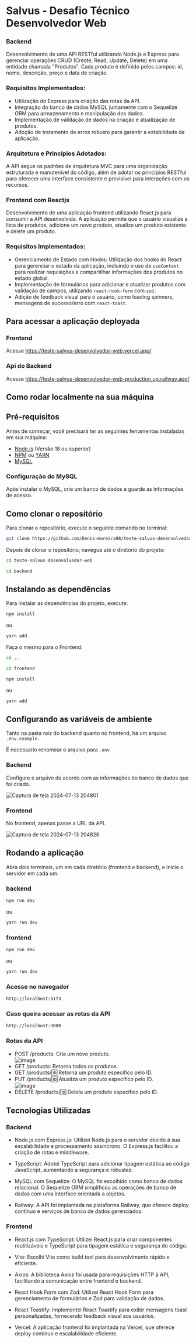 # Salvus - Desafio Técnico Desenvolvedor Web

### Backend

Desenvolvimento de uma API RESTful utilizando Node.js e Express para gerenciar operações CRUD (Create, Read, Update, Delete) em uma entidade chamada "Produtos". Cada produto é definido pelos campos: id, nome, descrição, preço e data de criação.

### Requisitos Implementados:

-  Utilização do Express para criação das rotas da API.
-  Integração do banco de dados MySQL juntamente com o Sequelize ORM para armazenamento e manipulação dos dados.
-  Implementação de validação de dados na criação e atualização de produtos.
-  Adoção de tratamento de erros robusto para garantir a estabilidade da aplicação.

### Arquitetura e Princípios Adotados:

A API segue os padrões de arquitetura MVC para uma organização estruturada e manutenível do código, além de adotar os princípios RESTful para oferecer uma interface consistente e previsível para interações com os recursos.

### Frontend com Reactjs

Desenvolvimento de uma aplicação frontend utilizando React.js para consumir a API desenvolvida. A aplicação permite que o usuário visualize a lista de produtos, adicione um novo produto, atualize um produto existente e delete um produto.

### Requisitos Implementados:

-  Gerenciamento de Estado com Hooks: Utilização dos hooks do React para gerenciar o estado da aplicação, incluindo o uso de `useContext` para realizar requisições e compartilhar informações dos produtos no estado global.
-  Implementação de formulários para adicionar e atualizar produtos com validação de campos, utilizando `react-hook-form` com `zod.`
-  Adição de feedback visual para o usuário, como loading spinners, mensagens de sucesso/erro com `react-toast`.


## Para acessar a aplicação deployada

### Frontend

Acesse https://teste-salvus-desenvolvedor-web.vercel.app/

### Api do Backend

Acesse https://teste-salvus-desenvolvedor-web-production.up.railway.app/

## Como rodar localmente na sua máquina

## Pré-requisitos

Antes de começar, você precisará ter as seguintes ferramentas instaladas em sua máquina:

-  [Node.js](https://nodejs.org/en/download/) (Versão 18 ou superior)
-  [NPM](https://www.npmjs.com/get-npm) ou [YARN](https://yarnpkg.com/getting-started/install)
-  [MySQL](https://dev.mysql.com/downloads/mysql/)

### Configuração do MySQL

Após instalar o MySQL, crie um banco de dados e guarde as informações de acesso.

## Como clonar o repositório

Para clonar o repositório, execute o seguinte comando no terminal:

```bash
git clone https://github.com/Denis-moreira98/teste-salvus-desenvolvedor-web.git
```

Depois de clonar o repositório, navegue até o diretório do projeto:

```bash
cd teste-salvus-desenvolvedor-web
```

```bash
cd backend
```

## Instalando as dependências </br>

Para instalar as dependências do projeto, execute:

```bash
npm install
```

ou

```bash
yarn add
```

Faça o mesmo para o Frontend:

```bash
cd ..
```

```bash
cd frontend
```

```bash
npm install
```

ou

```bash
yarn add
```

## Configurando as variáveis de ambiente

Tanto na pasta raiz do backend quanto no frontend, há um arquivo `.env.example.`

É necessario renomear o arquivo para `.env`

### Backend

Configure o arquivo de acordo com as informações do banco de dados que foi criado.

![Captura de tela 2024-07-13 204801](https://github.com/user-attachments/assets/621810dc-c229-4b14-8241-ac6a2a301d3d)

### Frontend

No frontend, apenas passe a URL da API.

![Captura de tela 2024-07-13 204826](https://github.com/user-attachments/assets/8c6da94f-bf99-4b08-be57-116e920d4fbb)

## Rodando a aplicação

Abra dois terminais, um em cada diretório (frontend e backend), e inicie o servidor em cada um.

### backend

```bash
npm run dev
```

ou

```bash
yarn run dev
```

### frontend

```bash
npm run dev
```

ou

```bash
yarn run dev
```

### Acesse no navegador

```bash
http://localhost:5173
```

### Caso queira acessar as rotas da API

```bash
http://localhost:3000
```

### Rotas da API

-  POST /products: Cria um novo produto. </br>
   ![image](https://github.com/user-attachments/assets/50e28d4a-8c6b-4c9e-ae3d-7d29917679e2)
-  GET /products: Retorna todos os produtos.
-  GET /products/:id: Retorna um produto específico pelo ID.
-  PUT /products/:id: Atualiza um produto específico pelo ID. </br>
   ![image](https://github.com/user-attachments/assets/50e28d4a-8c6b-4c9e-ae3d-7d29917679e2)
-  DELETE /products/:id: Deleta um produto específico pelo ID.

## Tecnologias Utilizadas

### Backend

-  Node.js com Express.js: Utilizei Node.js para o servidor devido à sua escalabilidade e processamento assíncrono. O Express.js facilitou a criação de rotas e middleware.

-  TypeScript: Adotei TypeScript para adicionar tipagem estática ao código JavaScript, aumentando a segurança e robustez.

-  MySQL com Sequelize: O MySQL foi escolhido como banco de dados relacional. O Sequelize ORM simplificou as operações de banco de dados com uma interface orientada a objetos.

-  Railway: A API foi implantada na plataforma Railway, que oferece deploy contínuo e serviços de banco de dados gerenciados.

### Frontend

-  React.js com TypeScript: Utilizei React.js para criar componentes reutilizáveis e TypeScript para tipagem estática e segurança do código.

-  Vite: Escolhi Vite como build tool para desenvolvimento rápido e eficiente.

-  Axios: A biblioteca Axios foi usada para requisições HTTP à API, facilitando a comunicação entre frontend e backend.

-  React Hook Form com Zod: Utilizei React Hook Form para gerenciamento de formulários e Zod para validação de dados.

-  React Toastify: Implementei React Toastify para exibir mensagens toast personalizadas, fornecendo feedback visual aos usuários.

-  Vercel: A aplicação frontend foi implantada na Vercel, que oferece deploy contínuo e escalabilidade eficiente.
